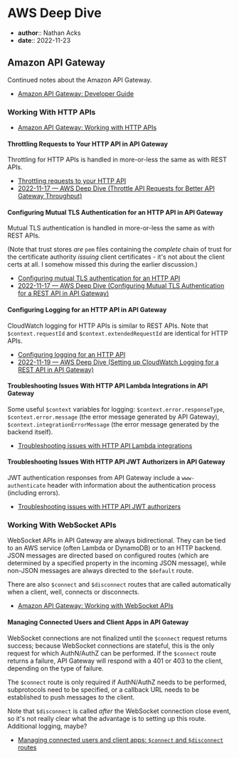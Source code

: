 # AWS Deep Dive

* **author**:: Nathan Acks
* **date**:: 2022-11-23

## Amazon API Gateway

Continued notes about the Amazon API Gateway.

* [Amazon API Gateway: Developer Guide](https://docs.aws.amazon.com/apigateway/latest/developerguide/welcome.html)

### Working With HTTP APIs

* [Amazon API Gateway: Working with HTTP APIs](https://docs.aws.amazon.com/apigateway/latest/developerguide/http-api.html)

#### Throttling Requests to Your HTTP API in API Gateway

Throttling for HTTP APIs is handled in more-or-less the same as with REST APIs.

* [Throttling requests to your HTTP API](https://docs.aws.amazon.com/apigateway/latest/developerguide/http-api-throttling.html)
* [2022-11-17 — AWS Deep Dive (Throttle API Requests for Better API Gateway Throughput)](2022-11-17-aws-deep-dive.md)

#### Configuring Mutual TLS Authentication for an HTTP API in API Gateway

Mutual TLS authentication is handled in more-or-less the same as with REST APIs.

(Note that trust stores *are* `pem` files containing the *complete* chain of trust for the certificate authority *issuing* client certificates - it's not about the client certs at all. I somehow missed this during the earlier discussion.)

* [Configuring mutual TLS authentication for an HTTP API](https://docs.aws.amazon.com/apigateway/latest/developerguide/http-api-mutual-tls.html)
* [2022-11-17 — AWS Deep Dive (Configuring Mutual TLS Authentication for a REST API in API Gateway)](2022-11-17-aws-deep-dive.md)

#### Configuring Logging for an HTTP API in API Gateway

CloudWatch logging for HTTP APIs is similar to REST APIs. Note that `$context.requestId` and `$context.extendedRequestId` are identical for HTTP APIs.

* [Configuring logging for an HTTP API](https://docs.aws.amazon.com/apigateway/latest/developerguide/http-api-logging.html)
* [2022-11-19 — AWS Deep Dive (Setting up CloudWatch Logging for a REST API in API Gateway)](2022-11-19-aws-deep-dive.md)

#### Troubleshooting Issues With HTTP API Lambda Integrations in API Gateway

Some useful `$context` variables for logging: `$context.error.responseType`, `$context.error.message` (the error message generated by API Gateway), `$context.integrationErrorMessage` (the error message generated by the backend itself).

* [Troubleshooting issues with HTTP API Lambda integrations](https://docs.aws.amazon.com/apigateway/latest/developerguide/http-api-troubleshooting-lambda.html)

#### Troubleshooting Issues With HTTP API JWT Authorizers in API Gateway

JWT authentication responses from API Gateway include a `www-authenticate` header with information about the authentication process (including errors).

* [Troubleshooting issues with HTTP API JWT authorizers](https://docs.aws.amazon.com/apigateway/latest/developerguide/http-api-troubleshooting-jwt.html)

### Working With WebSocket APIs

WebSocket APIs in API Gateway are always bidirectional. They can be tied to an AWS service (often Lambda or DynamoDB) or to an HTTP backend. JSON messages are directed based on configured routes (which are determined by a specified property in the incoming JSON message), while non-JSON messages are always directed to the `$default` route.

There are also `$connect` and `$disconnect` routes that are called automatically when a client, well, connects or disconnects.

* [Amazon API Gateway: Working with WebSocket APIs](https://docs.aws.amazon.com/apigateway/latest/developerguide/apigateway-websocket-api.html)

#### Managing Connected Users and Client Apps in API Gateway

WebSocket connections are not finalized until the `$connect` request returns success; because WebSocket connections are stateful, this is the only request for which AuthN/AuthZ can be performed. If the `$connect` route returns a failure, API Gateway will respond with a 401 or 403 to the client, depending on the type of failure.

The `$connect` route is only required if AuthN/AuthZ needs to be performed, subprotocols need to be specified, or a callback URL needs to be established to push messages *to* the client.

Note that `$disconnect` is called *after* the WebSocket connection close event, so it's not really clear what the advantage is to setting up this route. Additional logging, maybe?

* [Managing connected users and client apps: `$connect` and `$disconnect` routes](https://docs.aws.amazon.com/apigateway/latest/developerguide/apigateway-websocket-api-route-keys-connect-disconnect.html)
